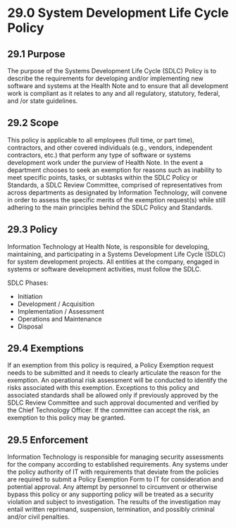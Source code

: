 # 29.0 System Development Life Cycle Policy

## 29.1 Purpose

The purpose of the Systems Development Life Cycle (SDLC) Policy is to describe the requirements for developing
and/or implementing new software and systems at the Health Note and to ensure that all development
work is compliant as it relates to any and all regulatory, statutory, federal, and /or state guidelines.

## 29.2 Scope

This policy is applicable to all employees (full time, or part time), contractors, and other
covered individuals (e.g., vendors, independent contractors, etc.) that perform any type of
software or systems development work under the purview of Health Note.
In the event a department chooses to seek an exemption for reasons such as inability to meet specific
points, tasks, or subtasks within the SDLC Policy or Standards, a SDLC Review Committee, comprised of
representatives from across departments as designated by Information Technology, will convene in order to assess the
specific merits of the exemption request(s) while still adhering to the main principles behind the SDLC Policy and
Standards.

## 29.3 Policy

Information Technology at Health Note, is responsible for developing, maintaining, and
participating in a Systems Development Life Cycle (SDLC) for system development projects. All entities at the
company, engaged in systems or software development activities, must follow the SDLC. 

SDLC Phases:
-  Initiation
-  Development / Acquisition
-  Implementation / Assessment
-  Operations and Maintenance
-  Disposal

## 29.4 Exemptions

If an exemption from this policy is required, a Policy Exemption request needs to be submitted and it needs to
clearly articulate the reason for the exemption. An operational risk assessment will be conducted to identify the
risks associated with this exemption. Exceptions to this policy and associated standards shall be allowed only if
previously approved by the SDLC Review Committee and such approval documented and verified by the Chief
Technology Officer. If the committee can accept the risk, an exemption to this policy may be granted.

## 29.5 Enforcement

Information Technology is responsible for managing security assessments for the company according to established requirements.
Any systems under the policy authority of IT with requirements
that deviate from the policies are required to submit a Policy Exemption Form to IT for
consideration and potential approval.
Any attempt by personnel to circumvent or otherwise bypass this policy or any supporting policy will be treated as
a security violation and subject to investigation. The results of the investigation may entail written reprimand,
suspension, termination, and possibly criminal and/or civil penalties.